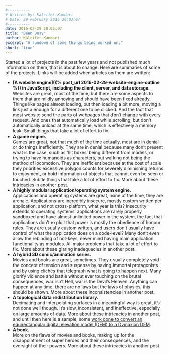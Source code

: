 ```yaml
---
#----------
# Written by: Kalcifer Kandari
# Date: 29 February 2016 20:03:07
#----------
date: 2016-02-29 20:03:07
title: "Been Busy"
author: Kalcifer_Kandari
excerpt: "A rundown of some things being worked on."
short: "true"
---
```


Started a lot of projects in the past few years and not published much information on them, that is about to change. Here are summaries of some of the projects. Links will be added when articles on them are written:

- **[A website engine]({% post_url 2016-02-29-website-engine-outline %}) in JavaScript, including the client, server, and data storage.**  
Websites are great, most of the time, but there are some aspects to them that are mildly annoying and should have been fixed already. Things like pages almost loading, but then loading a bit more, moving a link just a enough for a different one to be clicked. And the fact that most website send the parts of webpages that don’t change with every request. And ones that automatically load while scrolling, but don't automatically unload at the same time, which is effectively a memory leak. Small things that take a lot of effort to fix.
- **A game engine.**  
Games are great, not that much of the time actually, most are in denial or do things inefficiently. They are in denial because many don’t present what is the case, such as ‘hit boxes’ being different from models, or trying to have humanoids as characters, but walking not being the method of locomotion. They are inefficient because at the cost of scale they priorities excessive polygon counts for severely diminishing returns to enjoyment, or hold information of objects that cannot even be seen or touched. Subtle things that take a lot of effort to fix. More about these intricacies in another post.
- **A highly modular application/operating system engine.**  
Applications and operating systems are great, none of the time, they are archaic. Applications are incredibly insecure, mostly custom written per application, and not cross-platform, what year is this? Insecurity extends to operating systems, applications are rarely properly sandboxed and have almost unlimited power in the system, the fact that applications don’t exploit that power is mostly the obedience of honour rules. They are usually custom written, and users don't usually have control of what the application does on a code-level? Many don’t even allow the rebinding of hot-keys, never mind having main application functionality as modules. All major problems that take a lot of effort to fix. More about these glaring inadequacies in another post.
- **A hybrid 3D comic/animation series.**  
Movies and books are great, sometimes. They usually completely void the concept of tension and suspense by having immortal protagonists and by using clichés that telegraph what is going to happen next. Many glorify violence and battle without ever touching on the brutal consequences, war isn’t Hell, war is the Devil’s Heaven. Anything can happen at any time, there are no laws but the laws of physics, this should be shown. More about these inconsistencies in another post.
- **A topological data redistribution library.**  
Decimating and interpolating surfaces in a meaningful way is great, it’s not done well though. It’s slow, inconsistent, and ineffective, especially on large amounts of data. More about these intricacies in another post, and until then here is a sample, some [work done to convert an equirectangular digital elevation model (DEM) to a Dymaxion DEM](http://bioticpixels.com/articles/dymaxion/ "bioticpixels.com/articles/dymaxion").
- **A book.**  
More on the flaws of movies and books, making up for the disappointment of super heroes and their consequences, and the oversight of their powers. More about these intricacies in another post.